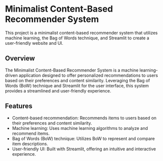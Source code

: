 
# Minimalist Content-Based Recommender System

This project is a minimalist content-based recommender system that utilizes machine learning, the Bag of Words technique, and Streamlit to create a user-friendly website and UI.

## Overview

The Minimalist Content-Based Recommender System is a machine learning-driven application designed to offer personalized recommendations to users based on their preferences and content similarity. Leveraging the Bag of Words (BoW) technique and Streamlit for the user interface, this system provides a streamlined and user-friendly experience.

## Features

- Content-based recommendation: Recommends items to users based on their preferences and content similarity.
- Machine learning: Uses machine learning algorithms to analyze and recommend items.
- Bag of Words (BoW) technique: Utilizes BoW to represent and compare item descriptions.
- User-friendly UI: Built with Streamlit, offering an intuitive and interactive experience.

